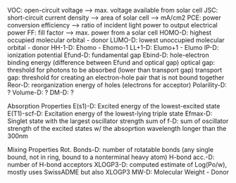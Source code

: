 VOC: open-circuit voltage --> max. voltage available from solar cell
JSC: short-circuit current density --> area of solar cell --> mA/cm2
PCE: power conversion efficiency --> ratio of incident light power to output electrical power
FF: fill factor --> max. power from a solar cell
HOMO-D: highest occupied molecular orbital - donor
LUMO-D: lowest unoccupied molecular orbital - donor
HH-1-D: Ehomo - Ehomo-1
LL+1-D: Elumo+1 - Elumo
IP-D: ionization potential
Efund-D: fundamental gap
Ebind-D: hole-electron binding energy (difference between Efund and optical gap)
    optical gap: threshold for photons to be absorbed (lower than transport gap)
    transport gap: threshold for creating an electron-hole pair that is not bound together
Reor-D: reorganization energy of holes (electrons for acceptor)
Polarility-D: ?
Volume-D: ?
DM-D: ?

Absorption Properties
E(s1)-D: Excited energy of the lowest-excited state
E(T1)-scf-D: Excitation energy of the lowest-lying triple state
Efmax-D: Singlet state with the largest oscillator strength
sum of f-D: sum of oscillator strength of the excited states w/ the absoprtion wavelength longer than the 300nm

Mixing Properties
Rot. Bonds-D: number of rotatable bonds (any single bound, not in ring, bound to a nonterminal heavy atom)
H-bond acc.-D: number of H-bond acceptors
XLOGP3-D: computed estimate of Log(Po/w), mostly uses SwissADME but also XLOGP3
MW-D: Molecular Weight - Donor